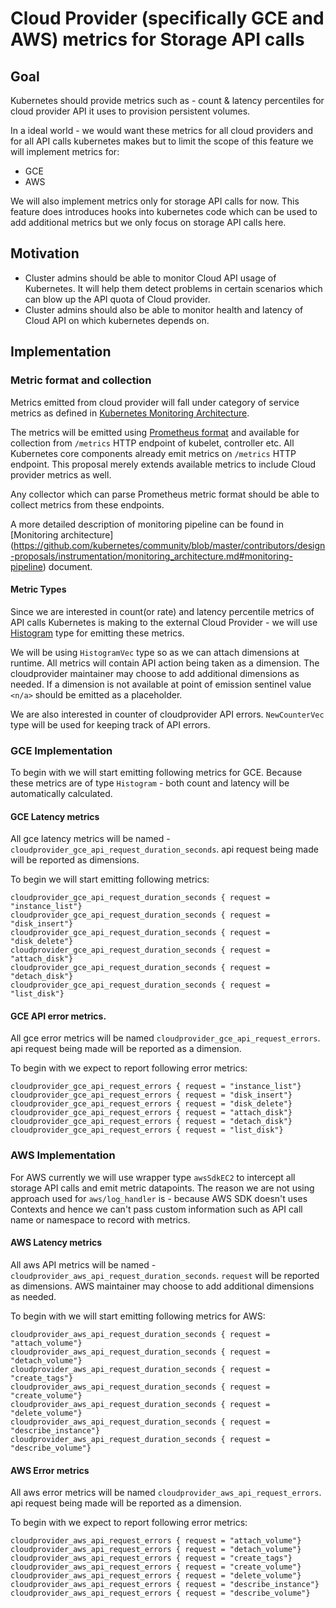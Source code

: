 # Cloud Provider (specifically GCE and AWS) metrics for Storage API calls

## Goal

Kubernetes should provide metrics such as - count & latency percentiles
for cloud provider API it uses to provision persistent volumes.

In a ideal world - we would want these metrics for all cloud providers
and for all API calls kubernetes makes but to limit the scope of this feature
we will implement metrics for:

* GCE
* AWS

We will also implement metrics only for storage API calls for now. This feature
does introduces hooks into kubernetes code which can be used to add additional metrics
but we only focus on storage API calls here.

## Motivation

* Cluster admins should be able to monitor Cloud API usage of Kubernetes. It will help
  them detect problems in certain scenarios which can blow up the API quota of Cloud
  provider.
* Cluster admins should also be able to monitor health and latency of Cloud API on
  which kubernetes depends on.

## Implementation

### Metric format and collection

Metrics emitted from cloud provider will fall under category of service metrics
as defined in [Kubernetes Monitoring Architecture](https://github.com/kubernetes/community/blob/master/contributors/design-proposals/instrumentation/monitoring_architecture.md).


The metrics will be emitted using [Prometheus format](https://prometheus.io/docs/instrumenting/exposition_formats/) and available for collection
from `/metrics` HTTP endpoint of kubelet, controller etc. All Kubernetes core components already emit
metrics on `/metrics` HTTP endpoint. This proposal merely extends available metrics to include Cloud provider metrics as well.


Any collector which can parse Prometheus metric format should be able to collect
metrics from these endpoints.

A more detailed description of monitoring pipeline can be found in [Monitoring architecture] (https://github.com/kubernetes/community/blob/master/contributors/design-proposals/instrumentation/monitoring_architecture.md#monitoring-pipeline) document.


#### Metric Types

Since we are interested in count(or rate) and latency percentile metrics of API calls Kubernetes is making to
the external Cloud Provider - we will use [Histogram](https://prometheus.io/docs/practices/histograms/) type for
emitting these metrics.

We will be using `HistogramVec` type so as we can attach dimensions at runtime. All metrics will contain API action
being taken as a dimension. The cloudprovider maintainer may choose to add additional dimensions as needed. If a
dimension is not available at point of emission sentinel value `<n/a>` should be emitted as a placeholder.

We are also interested in counter of cloudprovider API errors. `NewCounterVec` type will be used for keeping
track of API errors.

### GCE Implementation

To begin with we will start emitting following metrics for GCE. Because these metrics are of type
`Histogram` - both count and latency will be automatically calculated.

#### GCE Latency metrics

All gce latency metrics will be named - `cloudprovider_gce_api_request_duration_seconds`. api request
being made will be reported as dimensions.


To begin we will start emitting following metrics:

```
cloudprovider_gce_api_request_duration_seconds { request = "instance_list"}
cloudprovider_gce_api_request_duration_seconds { request = "disk_insert"}
cloudprovider_gce_api_request_duration_seconds { request = "disk_delete"}
cloudprovider_gce_api_request_duration_seconds { request = "attach_disk"}
cloudprovider_gce_api_request_duration_seconds { request = "detach_disk"}
cloudprovider_gce_api_request_duration_seconds { request = "list_disk"}
```

#### GCE API error metrics.

All gce error metrics will be named `cloudprovider_gce_api_request_errors`. api request being made will be
reported as a dimension.

To begin with we expect to report following error metrics:

```
cloudprovider_gce_api_request_errors { request = "instance_list"}
cloudprovider_gce_api_request_errors { request = "disk_insert"}
cloudprovider_gce_api_request_errors { request = "disk_delete"}
cloudprovider_gce_api_request_errors { request = "attach_disk"}
cloudprovider_gce_api_request_errors { request = "detach_disk"}
cloudprovider_gce_api_request_errors { request = "list_disk"}
```


### AWS Implementation

For AWS currently we will use wrapper type `awsSdkEC2` to intercept all storage API calls and
emit metric datapoints.  The reason we are not using approach used for `aws/log_handler` is - because AWS SDK doesn't uses Contexts and hence we can't pass custom information such as API call name or namespace to record with metrics.


#### AWS Latency metrics

All aws API metrics will be named - `cloudprovider_aws_api_request_duration_seconds`. `request` will be reported as dimensions.
AWS maintainer may choose to add additional dimensions as needed.

To begin with we will start emitting following metrics for AWS:

```
cloudprovider_aws_api_request_duration_seconds { request = "attach_volume"}
cloudprovider_aws_api_request_duration_seconds { request = "detach_volume"}
cloudprovider_aws_api_request_duration_seconds { request = "create_tags"}
cloudprovider_aws_api_request_duration_seconds { request = "create_volume"}
cloudprovider_aws_api_request_duration_seconds { request = "delete_volume"}
cloudprovider_aws_api_request_duration_seconds { request = "describe_instance"}
cloudprovider_aws_api_request_duration_seconds { request = "describe_volume"}
```

#### AWS Error metrics

All aws error metrics will be named `cloudprovider_aws_api_request_errors`. api request being made will be
reported as a dimension.

To begin with we expect to report following error metrics:

```
cloudprovider_aws_api_request_errors { request = "attach_volume"}
cloudprovider_aws_api_request_errors { request = "detach_volume"}
cloudprovider_aws_api_request_errors { request = "create_tags"}
cloudprovider_aws_api_request_errors { request = "create_volume"}
cloudprovider_aws_api_request_errors { request = "delete_volume"}
cloudprovider_aws_api_request_errors { request = "describe_instance"}
cloudprovider_aws_api_request_errors { request = "describe_volume"}
```
